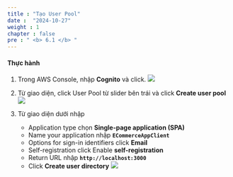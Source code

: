 ```yaml
---
title : "Tạo User Pool"
date :  "2024-10-27" 
weight : 1
chapter : false
pre : " <b> 6.1 </b> "
---
```


#### Thực hành
1. Trong AWS Console, nhập **Cognito** và click.
![](/workshop01-AWS-FCJ-2025/images/6-1/01.png?width=50pc)

2. Từ giao diện, click User Pool từ slider bên trái và click **Create user pool**
![](/workshop01-AWS-FCJ-2025/images/6-1/02.png?width=50pc)

3. Từ giao diện dưới nhập
    - Application type chọn **Single-page application (SPA)**
    - Name your application nhập **`ECommerceAppClient`**
    - Options for sign-in identifiers click **Email**
    - Self-registration click Enable **self-registration**
    - Return URL nhập **`http://localhost:3000`**
    - Click **Create user directory**
![](/workshop01-AWS-FCJ-2025/images/6-1/03.png?width=50pc)